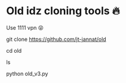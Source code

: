 # Old idz cloning tools 🔥

Use 1111 vpn  😝

git clone https://github.com/jt-jannat/old

cd old

ls

python old_v3.py
